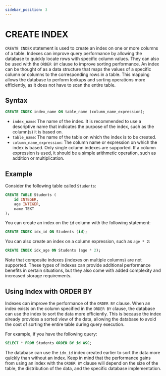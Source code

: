 ```yaml
---
sidebar_position: 3
---
```


# CREATE INDEX

`CREATE INDEX` statement is used to create an index on one or more columns of a table. Indexes can improve query performance by allowing the database to quickly locate rows with specific column values. They can also be used with the `ORDER BY` clause to improve sorting performance. An index can be thought of as a data structure that maps the values of a specific column or columns to the corresponding rows in a table. This mapping allows the database to perform lookups and sorting operations more efficiently, as it does not have to scan the entire table.

## Syntax

```sql
CREATE INDEX index_name ON table_name (column_name_expression);
```

- `index_name`: The name of the index. It is recommended to use a descriptive name that indicates the purpose of the index, such as the column(s) it is based on.
- `table_name`: The name of the table on which the index is to be created.
- `column_name_expression`: The column name or expression on which the index is based. Only single column indexes are supported. If a column expression is used, it should be a simple arithmetic operation, such as addition or multiplication.

## Example

Consider the following table called `Students`:

```sql
CREATE TABLE Students (
    id INTEGER,
    age INTEGER,
    name TEXT
);
```

You can create an index on the `id` column with the following statement:

```sql
CREATE INDEX idx_id ON Students (id);
```

You can also create an index on a column expression, such as `age * 2`:

```sql
CREATE INDEX idx_age ON Students (age * 2);
```

Note that composite indexes (indexes on multiple columns) are not supported. These types of indexes can provide additional performance benefits in certain situations, but they also come with added complexity and increased storage requirements.

## Using Index with ORDER BY

Indexes can improve the performance of the `ORDER BY` clause. When an index exists on the column specified in the `ORDER BY` clause, the database can use the index to sort the data more efficiently. This is because the index already provides a sorted view of the data, allowing the database to avoid the cost of sorting the entire table during query execution.

For example, if you have the following query:

```sql
SELECT * FROM Students ORDER BY id ASC;
```

The database can use the `idx_id` index created earlier to sort the data more quickly than without an index. Keep in mind that the performance gains from using an index with the `ORDER BY` clause will depend on the size of the table, the distribution of the data, and the specific database implementation.

